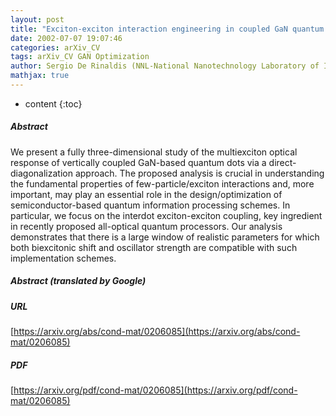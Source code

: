 ```yaml
---
layout: post
title: "Exciton-exciton interaction engineering in coupled GaN quantum dots"
date: 2002-07-07 19:07:46
categories: arXiv_CV
tags: arXiv_CV GAN Optimization
author: Sergio De Rinaldis (NNL-National Nanotechnology Laboratory of INFM, ISUFI-Istituto Superiore Universitario per la Formazione Interdisciplinare, University of Lecce, Italy), Irene D'Amico (Istituto Nazionale per la Fisica della Materia-INFM, ISI-Institute for Scientific Interchange, Torino, Italy), Fausto Rossi (Istituto Nazionale per la Fisica della Materia-INFM, Politecnico di Torino, Italy)
mathjax: true
---
```


* content
{:toc}

##### Abstract
We present a fully three-dimensional study of the multiexciton optical response of vertically coupled GaN-based quantum dots via a direct-diagonalization approach. The proposed analysis is crucial in understanding the fundamental properties of few-particle/exciton interactions and, more important, may play an essential role in the design/optimization of semiconductor-based quantum information processing schemes. In particular, we focus on the interdot exciton-exciton coupling, key ingredient in recently proposed all-optical quantum processors. Our analysis demonstrates that there is a large window of realistic parameters for which both biexcitonic shift and oscillator strength are compatible with such implementation schemes.

##### Abstract (translated by Google)


##### URL
[https://arxiv.org/abs/cond-mat/0206085](https://arxiv.org/abs/cond-mat/0206085)

##### PDF
[https://arxiv.org/pdf/cond-mat/0206085](https://arxiv.org/pdf/cond-mat/0206085)

